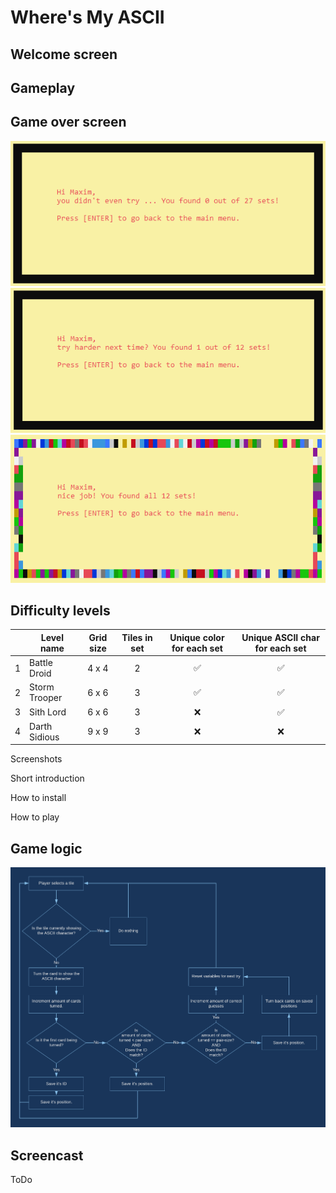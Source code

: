 # Where's My ASCII

## Welcome screen

## Gameplay

## Game over screen

![zero tiles found](./img/zero-tiles-found.png)
![some tiles found](./img/some-tiles-found.png)
![all tiles found](./img/all-tiles-found.png)

## Difficulty levels

| | Level name | Grid size | Tiles in set | Unique color for each set | Unique ASCII char for each set |
|:-:|---|:-:|:-:|:-:|:-:|
| 1 | Battle Droid | 4 x 4 | 2 | ✅ | ✅ |
| 2 | Storm Trooper | 6 x 6 | 3 | ✅ | ✅ |
| 3 | Sith Lord | 6 x 6 | 3 | ❌ | ✅ |
| 4 | Darth Sidious | 9 x 9 | 3 | ❌ | ❌ |


Screenshots

Short introduction

How to install

How to play

## Game logic

![game-logic-flowchart](./img/game-logic-flowchart.png)

## Screencast

ToDo
